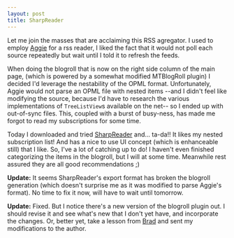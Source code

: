 ```yaml
---
layout: post
title: SharpReader
---
```


Let me join the masses that are acclaiming this RSS agregator. I used to employ <a href="http://bitworking.org/Aggie.html">Aggie</a> for a rss reader, I liked the fact that it would not poll each source repeatedly but wait until I told it to refresh the feeds.

When doing the blogroll that is now on the right side column of the main page, (which is powered by a somewhat modified MTBlogRoll plugin) I decided I'd leverage the nestability of the OPML format. Unfortunately, Aggie would not parse an OPML file with nested items --and I didn't feel like modifying the source, because I'd have to research the various implementations of <code>TreeListView</code>s available on the net-- so I ended up with out-of-sync files. This, coupled with a burst of busy-ness, has made me forgot to read my subscriptions for some time.

Today I downloaded and tried <a href="http://www.sharpreader.net/">SharpReader</a> and... ta-da!! It likes my nested subscription list! And has a nice to use UI concept (which is enhanceable still) that I like.
So, I've a lot of catching up to do! I haven't even finished categorizing the items in the blogroll, but I will at some time. Meanwhile rest assured they are all good recommendations ;)

<b>Update:</b> It seems SharpReader's export format has broken the blogroll generation (which doesn't surprise me as it was modified to parse Aggie's format). No time to fix it now, will have to wait until tomorrow.

<b>Update:</b> Fixed. But I notice there's a new version of the blogroll plugin out. I should revise it and see what's new that I don't yet have, and incorporate the changes. Or, better yet, take a lesson from <a href="http://www.bradchoate.com/">Brad</a> and sent my modifications to the author.
